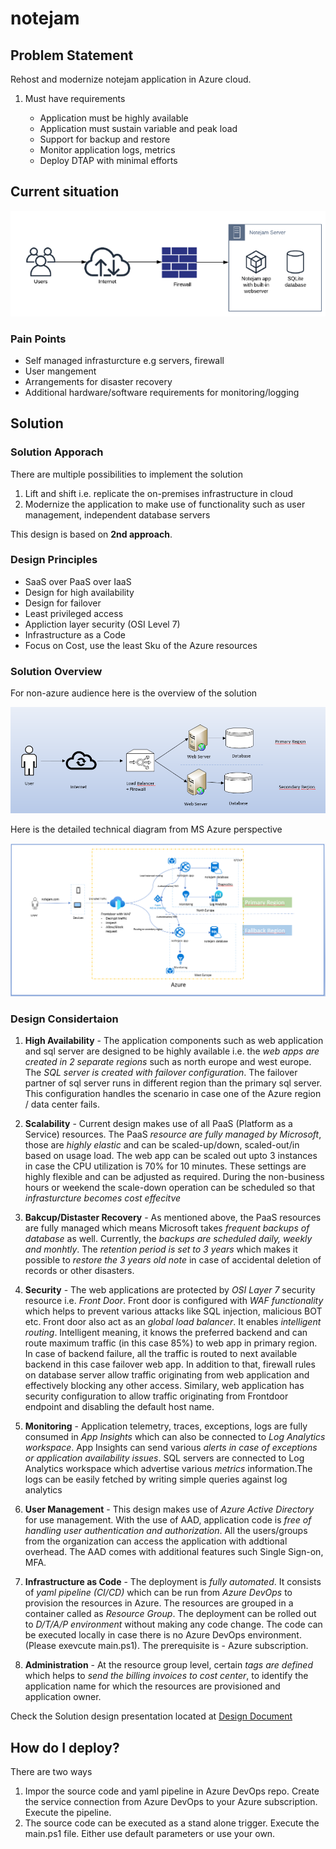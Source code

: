 # notejam
## Problem Statement

Rehost and modernize notejam application in Azure cloud.

1. Must have requirements

    - Application must be highly available
    - Application must sustain variable and peak load
    - Support for backup and restore
    - Monitor application logs, metrics
    - Deploy DTAP with minimal efforts

## Current situation

![Current Situation](/Resources/currentsituation.png)

### Pain Points

- Self managed infrasturcture e.g servers, firewall
- User mangement
- Arrangements for disaster recovery
- Additional hardware/software requirements for monitoring/logging

## Solution

### Solution Apporach

There are multiple possibilities to implement the solution

1. Lift and shift i.e. replicate the on-premises infrastructure in cloud
2. Modernize the application to make use of functionality such as user management, independent database servers

This design is based on **2nd approach**.

### Design Principles

- SaaS over PaaS over IaaS
- Design for high availability
- Design for failover
- Least privileged access
- Appliction layer security (OSI Level 7)
- Infrastructure as a Code
- Focus on Cost, use the least Sku of the Azure resources

### Solution Overview

For non-azure audience here is the overview of the solution

![General Solution](/Resources/laymanview.PNG)

Here is the detailed technical diagram from MS Azure perspective

![Azure Solution](/Resources/technicaldiagram.png)

### Design Considertaion

1. **High Availability** - The application components such as web application and sql server are designed to be highly available i.e. the *web apps are created in 2 separate regions* such as north europe and west europe. The *SQL server is created with failover configuration*. The failover partner of sql server runs in different region than the primary sql server. This configuration handles the scenario in case one of the Azure region / data center fails.

2. **Scalability** - Current design makes use of all PaaS (Platform as a Service) resources. The PaaS *resource are fully managed by Microsoft*, those are *highly elastic* and can be scaled-up/down, scaled-out/in based on usage load. The web app can be scaled out upto 3 instances in case the CPU utilization is 70% for 10 minutes. These settings are highly flexible and can be adjusted as required. During the non-business hours or weekend the scale-down operation can be scheduled so that *infrasturcture becomes cost effecitve*

3. **Bakcup/Distaster Recovery** - As mentioned above, the PaaS resources are fully managed which means Microsoft takes *frequent backups of database* as well. Currently, the *backups are scheduled daily, weekly and monhtly*. The *retention period is set to 3 years* which makes it possible to *restore the 3 years old note* in case of accidental deletion of records or other disasters.

4. **Security** - The web applications are protected by *OSI Layer 7* security resource i.e. *Front Door*. Front door is configured with *WAF functionality* which helps to prevent various attacks like SQL injection, malicious BOT etc. Front door also act as an *global load balancer*. It enables *intelligent routing*. Intelligent meaning, it knows the preferred backend and can route maximum traffic (in this case 85%) to web app in primary region. In case of backend failure, all the traffic is routed to next available backend in this case failover web app. In addition to that, firewall rules on database server allow traffic originating from web application and effectively blocking any other access. Similary, web application has security configuration to allow traffic originating from Frontdoor endpoint and disabling the default host name.

5. **Monitoring** - Application telemetry, traces, exceptions, logs are fully consumed in *App Insights* which can also be connected to *Log Analytics workspace*. App Insights can send various *alerts in case of exceptions or application availability issues*. SQL servers are connected to Log Analytics workspace which advertise various *metrics* information.The logs can be easily fetched by writing simple queries against log analytics

6. **User Management** - This design makes use of *Azure Active Directory* for use management. With the use of AAD, application code is *free of handling user authentication and authorization*. All the users/groups from the organization can access the application with addtional overhead. The AAD comes with additional features such Single Sign-on, MFA.

7. **Infrastructure as Code** - The deployment is *fully automated*. It consists of *yaml pipeline (CI/CD)* which can be run from *Azure DevOps* to provision the resources in Azure. The resources are grouped in a container called as *Resource Group*. The deployment can be rolled out to *D/T/A/P environment* without making any code change. The code can be executed locally in case there is no Azure DevOps environment. (Please exevcute main.ps1). The prerequisite is - Azure subscription.

8. **Administration** - At the resource group level, certain *tags are defined* which helps to *send the billing invoices to cost center*, to identify the application name for which the resources are provisioned and application owner.

Check the Solution design presentation located at [Design Document](/Documentation/notejam.pptx)

## How do I deploy?

There are two ways

1. Impor the source code and yaml pipeline in Azure DevOps repo. Create the service connection from Azure DevOps to your Azure subscription. Execute the pipeline.
2. The source code can be executed as a stand alone trigger. Execute the main.ps1 file. Either use default parameters or use your own.
